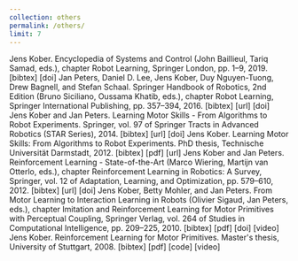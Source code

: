 ```yaml
---
collection: others
permalink: /others/
limit: 7
---
```

Jens Kober. Encyclopedia of Systems and Control (John Baillieul, Tariq Samad, eds.), chapter Robot Learning, Springer London, pp. 1–9, 2019. [bibtex] [doi]
Jan Peters, Daniel D. Lee, Jens Kober, Duy Nguyen-Tuong, Drew Bagnell, and Stefan Schaal. Springer Handbook of Robotics, 2nd Edition (Bruno Siciliano, Oussama Khatib, eds.), chapter Robot Learning, Springer International Publishing, pp. 357–394, 2016. [bibtex] [url] [doi]
Jens Kober and Jan Peters. Learning Motor Skills - From Algorithms to Robot Experiments. Springer, vol. 97 of Springer Tracts in Advanced Robotics (STAR Series), 2014. [bibtex] [url] [doi]
Jens Kober. Learning Motor Skills: From Algorithms to Robot Experiments. PhD thesis, Technische Universität Darmstadt, 2012. [bibtex] [pdf] [url]
Jens Kober and Jan Peters. Reinforcement Learning - State-of-the-Art (Marco Wiering, Martijn van Otterlo, eds.), chapter Reinforcement Learning in Robotics: A Survey, Springer, vol. 12 of Adaptation, Learning, and Optimization, pp. 579–610, 2012. [bibtex] [url] [doi]
Jens Kober, Betty Mohler, and Jan Peters. From Motor Learning to Interaction Learning in Robots (Olivier Sigaud, Jan Peters, eds.), chapter Imitation and Reinforcement Learning for Motor Primitives with Perceptual Coupling, Springer Verlag, vol. 264 of Studies in Computational Intelligence, pp. 209–225, 2010. [bibtex] [pdf] [doi] [video]
Jens Kober. Reinforcement Learning for Motor Primitives. Master's thesis, University of Stuttgart, 2008. [bibtex] [pdf] [code] [video]
